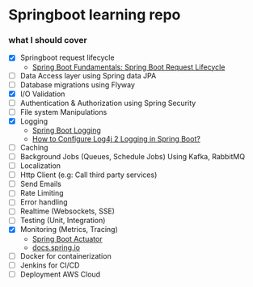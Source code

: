 # Springboot learning repo

### what I should cover
- [X] Springboot request lifecycle
  - [Spring Boot Fundamentals: Spring Boot Request Lifecycle](https://divy9t.medium.com/spring-boot-fundamentals-spring-boot-request-lifecycle-fdb5d9d33485)
- [ ] Data Access layer using Spring data JPA
- [ ] Database migrations using Flyway
- [X] I/O Validation
- [ ] Authentication & Authorization using Spring Security
- [ ] File system Manipulations
- [X] Logging
  - [Spring Boot Logging](https://www.baeldung.com/spring-boot-logging)
  - [How to Configure Log4j 2 Logging in Spring Boot?](https://www.geeksforgeeks.org/advance-java/how-to-configure-log4j-2-logging-in-spring-boot/)
- [ ] Caching
- [ ] Background Jobs (Queues, Schedule Jobs) Using Kafka, RabbitMQ
- [ ] Localization
- [ ] Http Client (e.g: Call third party services)
- [ ] Send Emails
- [ ] Rate Limiting
- [ ] Error handling
- [ ] Realtime (Websockets, SSE)
- [ ] Testing (Unit, Integration)
- [X] Monitoring (Metrics, Tracing)
  - [Spring Boot Actuator](https://www.baeldung.com/spring-boot-actuators)
  - [docs.spring.io](https://docs.spring.io/spring-boot/reference/actuator/endpoints.html)
- [ ] Docker for containerization
- [ ] Jenkins for CI/CD
- [ ] Deployment AWS Cloud